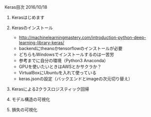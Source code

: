 Keras目次
2016/10/18

1. Kerasはじめます
2. Kerasのインストール

    - http://machinelearningmastery.com/introduction-python-deep-learning-library-keras/
    - backendにtheanoかtensorflowのインストールが必要
    - どちらもWindowsでインストールするのは一苦労
    - 参考までに自分の環境（Python3 Anaconda）
    - GPUを使いたいときはAWSとかサクラか？
    - VirtualBoxにUbuntuを入れて使っている
    - keras.jsonの設定（バックエンドとimageの次元切り替え）

3. Kerasによる2クラスロジスティック回帰
4. モデル構造の可視化
5. 損失の可視化

